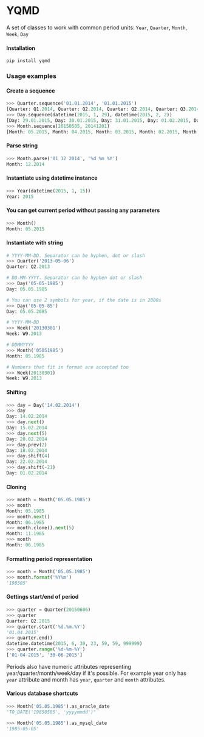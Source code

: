 # YQMD
A set of classes to work with common period units: `Year`, `Quarter`, `Month`, `Week`, `Day`

#### Installation
```
pip install yqmd
```

### Usage examples
 
#### Create a sequence

```python
>>> Quarter.sequence('01.01.2014', '01.01.2015')
[Quarter: Q1.2014, Quarter: Q2.2014, Quarter: Q2.2014, Quarter: Q3.2014, Quarter: Q1.2015]
>>> Day.sequence(datetime(2015, 1, 29), datetime(2015, 2, 2))
[Day: 29.01.2015, Day: 30.01.2015, Day: 31.01.2015, Day: 01.02.2015, Day: 02.02.2015]
>>> Month.sequence(20150505, 20141201)
[Month: 05.2015, Month: 04.2015, Month: 03.2015, Month: 02.2015, Month: 01.2015, Month: 12.2014]
```

#### Parse string

```python
>>> Month.parse('01 12 2014', '%d %m %Y')
Month: 12.2014
```

#### Instantiate using datetime instance

```python
>>> Year(datetime(2015, 1, 15))
Year: 2015
```

#### You can get current period without passing any parameters

```python
>>> Month()
Month: 05.2015
```

#### Instantiate with string

```python
# YYYY-MM-DD. Separator can be hyphen, dot or slash
>>> Quarter('2013-05-06')
Quarter: Q2.2013

# DD-MM-YYYY. Separator can be hyphen dot or slash
>>> Day('05-05-1985')
Day: 05.05.1985

# You can use 2 symbols for year, if the date is in 2000s
>>> Day('05-05-85')
Day: 05.05.2085

# YYYY-MM-DD
>>> Week('20130301')
Week: W9.2013

# DDMMYYYY
>>> Month('05051985')
Month: 05.1985

# Numbers that fit in format are accepted too
>>> Week(20130301)
Week: W9.2013
```

#### Shifting

```python
>>> day = Day('14.02.2014')
>>> day
Day: 14.02.2014
>>> day.next()
Day: 15.02.2014
>>> day.next(5)
Day: 20.02.2014
>>> day.prev(2)
Day: 18.02.2014
>>> day.shift(4)
Day: 22.02.2014
>>> day.shift(-21)
Day: 01.02.2014
```

#### Cloning

```python
>>> month = Month('05.05.1985')
>>> month
Month: 05.1985
>>> month.next()
Month: 06.1985
>>> month.clone().next(5)
Month: 11.1985
>>> month
Month: 06.1985
```

#### Formatting period representation

```python
>>> month = Month('05.05.1985')
>>> month.format('%Y%m')
'198505'
```

#### Gettings start/end of period
```python
>>> quarter = Quarter(20150606)
>>> quarter
Quarter: Q2.2015
>>> quarter.start('%d.%m.%Y')
'01.04.2015'
>>> quarter.end()
datetime.datetime(2015, 6, 30, 23, 59, 59, 999999)
>>> quarter.range('%d-%m-%Y')
['01-04-2015', '30-06-2015']
```

Periods also have numeric attributes representing year/quarter/month/week/day if it's possible.
For example year only has `year` attribute and month has `year`, `quarter` and `month` attributes.

#### Various database shortcuts
```python
>>> Month('05.05.1985').as_oracle_date
"TO_DATE('19850505', 'yyyymmdd')"

>>> Month('05.05.1985').as_mysql_date
'1985-05-05'
```